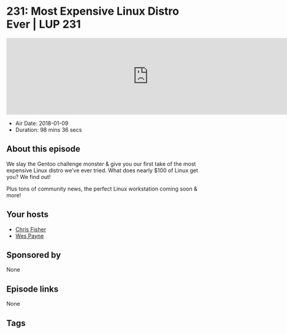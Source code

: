# 231: Most Expensive Linux Distro Ever | LUP 231

<iframe src="https://player.fireside.fm/v2/RUkczH-V+qGkqrmvz?theme=dark" width="740" height="200" frameborder="0" scrolling="no"></iframe>

* Air Date: 2018-01-09
* Duration: 98 mins 36 secs

## About this episode

We slay the Gentoo challenge monster & give you our first take of the most expensive Linux distro we’ve ever tried. What does nearly $100 of Linux get you? We find out!

Plus tons of community news, the perfect Linux workstation coming soon & more!

## Your hosts
* [Chris Fisher](https://linuxunplugged.com/hosts/chrislas)
* [Wes Payne](https://linuxunplugged.com/hosts/wes)

## Sponsored by

None



## Episode links

None



## Tags

